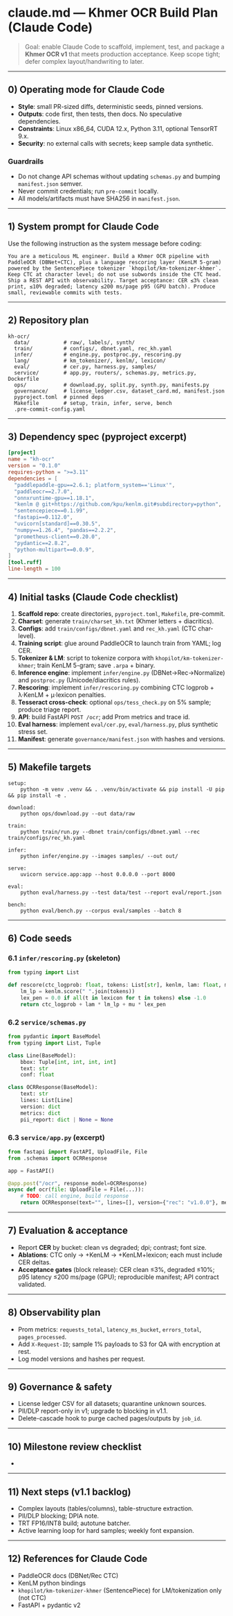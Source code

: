 # claude.md — Khmer OCR Build Plan (Claude Code)

> Goal: enable Claude Code to scaffold, implement, test, and package a **Khmer OCR v1** that meets production acceptance. Keep scope tight; defer complex layout/handwriting to later.

---

## 0) Operating mode for Claude Code

- **Style**: small PR-sized diffs, deterministic seeds, pinned versions.
- **Outputs**: code first, then tests, then docs. No speculative dependencies.
- **Constraints**: Linux x86\_64, CUDA 12.x, Python 3.11, optional TensorRT 9.x.
- **Security**: no external calls with secrets; keep sample data synthetic.

### Guardrails

- Do not change API schemas without updating `schemas.py` and bumping `manifest.json` semver.
- Never commit credentials; run `pre-commit` locally.
- All models/artifacts must have SHA256 in `manifest.json`.

---

## 1) System prompt for Claude Code

Use the following instruction as the system message before coding:

```text
You are a meticulous ML engineer. Build a Khmer OCR pipeline with PaddleOCR (DBNet+CTC), plus a language rescoring layer (KenLM 5-gram) powered by the SentencePiece tokenizer `khopilot/km-tokenizer-khmer`. Keep CTC at character level; do not use subwords inside the CTC head. Ship a REST API with observability. Target acceptance: CER ≤3% clean print, ≤10% degraded; latency ≤200 ms/page p95 (GPU batch). Produce small, reviewable commits with tests.
```

---

## 2) Repository plan

```
kh-ocr/
  data/           # raw/, labels/, synth/
  train/          # configs/, dbnet.yaml, rec_kh.yaml
  infer/          # engine.py, postproc.py, rescoring.py
  lang/           # km_tokenizer/, kenlm/, lexicon/
  eval/           # cer.py, harness.py, samples/
  service/        # app.py, routers/, schemas.py, metrics.py, Dockerfile
  ops/            # download.py, split.py, synth.py, manifests.py
  governance/     # license_ledger.csv, dataset_card.md, manifest.json
  pyproject.toml  # pinned deps
  Makefile        # setup, train, infer, serve, bench
  .pre-commit-config.yaml
```

---

## 3) Dependency spec (pyproject excerpt)

```toml
[project]
name = "kh-ocr"
version = "0.1.0"
requires-python = ">=3.11"
dependencies = [
  "paddlepaddle-gpu==2.6.1; platform_system=='Linux'",
  "paddleocr==2.7.0",
  "onnxruntime-gpu==1.18.1",
  "kenlm @ git+https://github.com/kpu/kenlm.git#subdirectory=python",
  "sentencepiece==0.1.99",
  "fastapi==0.112.0",
  "uvicorn[standard]==0.30.5",
  "numpy==1.26.4", "pandas==2.2.2",
  "prometheus-client==0.20.0",
  "pydantic==2.8.2",
  "python-multipart==0.0.9",
]
[tool.ruff]
line-length = 100
```

---

## 4) Initial tasks (Claude Code checklist)

1. **Scaffold repo**: create directories, `pyproject.toml`, `Makefile`, pre-commit.
2. **Charset**: generate `train/charset_kh.txt` (Khmer letters + diacritics).
3. **Configs**: add `train/configs/dbnet.yaml` and `rec_kh.yaml` (CTC char-level).
4. **Training script**: glue around PaddleOCR to launch train from YAML; log CER.
5. **Tokenizer & LM**: script to tokenize corpora with `khopilot/km-tokenizer-khmer`; train KenLM 5-gram; save `.arpa` + binary.
6. **Inference engine**: implement `infer/engine.py` (DBNet→Rec→Normalize) and `postproc.py` (Unicode/diacritics rules).
7. **Rescoring**: implement `infer/rescoring.py` combining CTC logprob + λ·KenLM + μ·lexicon penalties.
8. **Tesseract cross-check**: optional `ops/tess_check.py` on 5% sample; produce triage report.
9. **API**: build FastAPI `POST /ocr`; add Prom metrics and trace id.
10. **Eval harness**: implement `eval/cer.py`, `eval/harness.py`, plus synthetic stress set.
11. **Manifest**: generate `governance/manifest.json` with hashes and versions.

---

## 5) Makefile targets

```make
setup:
	python -m venv .venv && . .venv/bin/activate && pip install -U pip && pip install -e .

download:
	python ops/download.py --out data/raw

train:
	python train/run.py --dbnet train/configs/dbnet.yaml --rec train/configs/rec_kh.yaml

infer:
	python infer/engine.py --images samples/ --out out/

serve:
	uvicorn service.app:app --host 0.0.0.0 --port 8000

eval:
	python eval/harness.py --test data/test --report eval/report.json

bench:
	python eval/bench.py --corpus eval/samples --batch 8
```

---

## 6) Code seeds

### 6.1 `infer/rescoring.py` (skeleton)

```python
from typing import List

def rescore(ctc_logprob: float, tokens: List[str], kenlm, lam: float, mu: float, lexicon) -> float:
    lm_lp = kenlm.score(" ".join(tokens))
    lex_pen = 0.0 if all(t in lexicon for t in tokens) else -1.0
    return ctc_logprob + lam * lm_lp + mu * lex_pen
```

### 6.2 `service/schemas.py`

```python
from pydantic import BaseModel
from typing import List, Tuple

class Line(BaseModel):
    bbox: Tuple[int, int, int, int]
    text: str
    conf: float

class OCRResponse(BaseModel):
    text: str
    lines: List[Line]
    version: dict
    metrics: dict
    pii_report: dict | None = None
```

### 6.3 `service/app.py` (excerpt)

```python
from fastapi import FastAPI, UploadFile, File
from .schemas import OCRResponse

app = FastAPI()

@app.post("/ocr", response_model=OCRResponse)
async def ocr(file: UploadFile = File(...)):
    # TODO: call engine, build response
    return OCRResponse(text="", lines=[], version={"rec": "v1.0.0"}, metrics={"lat_ms": 0})
```

---

## 7) Evaluation & acceptance

- Report **CER** by bucket: clean vs degraded; dpi; contrast; font size.
- **Ablations**: CTC only → +KenLM → +KenLM+lexicon; each must include CER deltas.
- **Acceptance gates** (block release): CER clean ≤3%, degraded ≤10%; p95 latency ≤200 ms/page (GPU); reproducible manifest; API contract validated.

---

## 8) Observability plan

- Prom metrics: `requests_total`, `latency_ms_bucket`, `errors_total`, `pages_processed`.
- Add `X-Request-ID`; sample 1% payloads to S3 for QA with encryption at rest.
- Log model versions and hashes per request.

---

## 9) Governance & safety

- License ledger CSV for all datasets; quarantine unknown sources.
- PII/DLP report-only in v1; upgrade to blocking in v1.1.
- Delete-cascade hook to purge cached pages/outputs by `job_id`.

---

## 10) Milestone review checklist

-

---

## 11) Next steps (v1.1 backlog)

- Complex layouts (tables/columns), table-structure extraction.
- PII/DLP blocking; DPIA note.
- TRT FP16/INT8 build; autotune batcher.
- Active learning loop for hard samples; weekly font expansion.

---

## 12) References for Claude Code

- PaddleOCR docs (DBNet/Rec CTC)
- KenLM python bindings
- `khopilot/km-tokenizer-khmer` (SentencePiece) for LM/tokenization only (not CTC)
- FastAPI + pydantic v2

